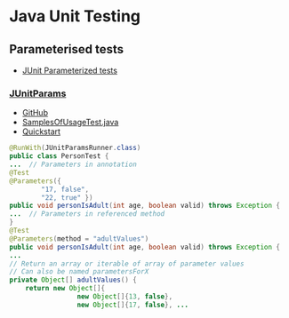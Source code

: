 # Java Unit Testing

## Parameterised tests

* [JUnit Parameterized tests](https://github.com/junit-team/junit4/wiki/Parameterized-tests)

### [JUnitParams](http://pragmatists.github.io/JUnitParams/)

* [GitHub](https://github.com/Pragmatists/JUnitParams)
* [SamplesOfUsageTest.java](https://github.com/Pragmatists/JUnitParams/blob/master/src/test/java/junitparams/usage/SamplesOfUsageTest.java)
* [Quickstart](https://github.com/Pragmatists/junitparams/wiki/Quickstart)

```java
@RunWith(JUnitParamsRunner.class)
public class PersonTest {
...  // Parameters in annotation
@Test
@Parameters({ 
        "17, false", 
        "22, true" })
public void personIsAdult(int age, boolean valid) throws Exception {
...  // Parameters in referenced method
}
@Test
@Parameters(method = "adultValues")
public void personIsAdult(int age, boolean valid) throws Exception {
...
// Return an array or iterable of array of parameter values
// Can also be named parametersForX
private Object[] adultValues() {
    return new Object[]{
                 new Object[]{13, false},
                 new Object[]{17, false}, ...
```
